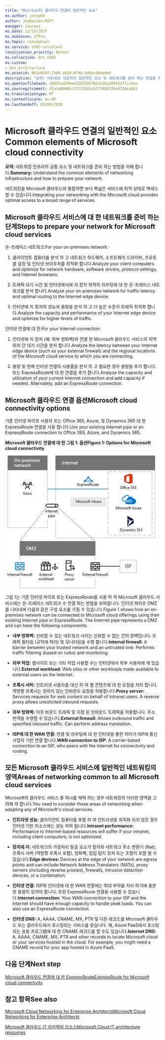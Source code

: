 ```yaml
---
title: "Microsoft 클라우드 연결의 일반적인 요소"
ms.author: josephd
author: JoeDavies-MSFT
manager: laurawi
ms.date: 12/15/2017
ms.audience: ITPro
ms.topic: conceptual
ms.service: o365-solutions
localization_priority: Normal
ms.collection: Ent_O365
ms.custom:
- Ent_Architecture
ms.assetid: 061d4507-7360-4029-8f4b-3d4bc6b4ade0
description: "요약: 네트워킹 인프라의 일반적인 요소 및 네트워크를 준비 하는 방법을 이해 합니다."
ms.openlocfilehash: 28825ad299ee12b55037963c68a289f43ffcc56a
ms.sourcegitcommit: d1a1480982c773f2241cb17f85072be8724ea841
ms.translationtype: MT
ms.contentlocale: ko-KR
ms.lasthandoff: 02/09/2018
---
```

# <a name="common-elements-of-microsoft-cloud-connectivity"></a><span data-ttu-id="630fa-103">Microsoft 클라우드 연결의 일반적인 요소</span><span class="sxs-lookup"><span data-stu-id="630fa-103">Common elements of Microsoft cloud connectivity</span></span>

 <span data-ttu-id="630fa-104">**요약:** 네트워킹 인프라의 공통 요소 및 네트워크를 준비 하는 방법을 이해 합니다.</span><span class="sxs-lookup"><span data-stu-id="630fa-104">**Summary:** Understand the common elements of networking infrastructure and how to prepare your network.</span></span>
  
<span data-ttu-id="630fa-105">네트워킹을 Microsoft 클라우드와 통합하면 보다 폭넓은 서비스에 최적 상태로 액세스할 수 있습니다.</span><span class="sxs-lookup"><span data-stu-id="630fa-105">Integrating your networking with the Microsoft cloud provides optimal access to a broad range of services.</span></span>
  
## <a name="steps-to-prepare-your-network-for-microsoft-cloud-services"></a><span data-ttu-id="630fa-106">Microsoft 클라우드 서비스에 대 한 네트워크를 준비 하는 단계</span><span class="sxs-lookup"><span data-stu-id="630fa-106">Steps to prepare your network for Microsoft cloud services</span></span>
<span data-ttu-id="630fa-107"><a name="steps"> </a></span><span class="sxs-lookup"><span data-stu-id="630fa-107"></span></span>

<span data-ttu-id="630fa-108">온-프레미스 네트워크:</span><span class="sxs-lookup"><span data-stu-id="630fa-108">For your on-premises network:</span></span>
  
1. <span data-ttu-id="630fa-109">클라이언트 컴퓨터를 분석 하 고 네트워크 하드웨어, 소프트웨어 드라이버, 프로토콜 설정 및 인터넷 브라우저를 최적화 합니다.</span><span class="sxs-lookup"><span data-stu-id="630fa-109">Analyze your client computers and optimize for network hardware, software drivers, protocol settings, and Internet browsers.</span></span>
    
2. <span data-ttu-id="630fa-110">트래픽 대기 시간 및 인터넷에서에 지 장치 최적의 라우팅에 대 한 온-프레미스 네트워크를 분석 합니다.</span><span class="sxs-lookup"><span data-stu-id="630fa-110">Analyze your on-premises network for traffic latency and optimal routing to the Internet edge device.</span></span>
    
3. <span data-ttu-id="630fa-111">인터넷에 지 장치의 성능과 용량을 분석 하 고 더 높은 수준의 트래픽 최적화 합니다.</span><span class="sxs-lookup"><span data-stu-id="630fa-111">Analyze the capacity and performance of your Internet edge device and optimize for higher levels of traffic.</span></span>
    
<span data-ttu-id="630fa-112">인터넷 연결에 대 한:</span><span class="sxs-lookup"><span data-stu-id="630fa-112">For your Internet connection:</span></span>
  
1. <span data-ttu-id="630fa-113">인터넷에 지 장치 (예: 외부 방화벽)와 연결 된 Microsoft 클라우드 서비스의 지역 위치 간 대기 시간을 분석 합니다.</span><span class="sxs-lookup"><span data-stu-id="630fa-113">Analyze the latency between your Internet edge device (such as your external firewall) and the regional locations of the Microsoft cloud service to which you are connecting.</span></span>
    
2. <span data-ttu-id="630fa-p101">용량 및 현재 인터넷 연결의 사용률을 분석 하 고 필요한 경우 용량을 추가 합니다. 또는 ExpressRoute에 대 한 연결을 추가 합니다.</span><span class="sxs-lookup"><span data-stu-id="630fa-p101">Analyze the capacity and utilization of your current Internet connection and add capacity if needed. Alternately, add an ExpressRoute connection.</span></span>
    
## <a name="microsoft-cloud-connectivity-options"></a><span data-ttu-id="630fa-116">Microsoft 클라우드 연결 옵션</span><span class="sxs-lookup"><span data-stu-id="630fa-116">Microsoft cloud connectivity options</span></span>
<span data-ttu-id="630fa-117"><a name="steps"> </a></span><span class="sxs-lookup"><span data-stu-id="630fa-117"></span></span>

<span data-ttu-id="630fa-118">기존 인터넷 파이프 사용자 또는 Office 365, Azure, 및 Dynamics 365 대 한 ExpressRoute 연결을 사용 합니다.</span><span class="sxs-lookup"><span data-stu-id="630fa-118">Use your existing Internet pipe or an ExpressRoute connection to Office 365, Azure, and Dynamics 365.</span></span>
  
<span data-ttu-id="630fa-119">**Microsoft 클라우드 연결에 대 한 그림 1: 옵션**</span><span class="sxs-lookup"><span data-stu-id="630fa-119">**Figure 1: Options for Microsoft cloud connectivity**</span></span>

![그림 1:  Microsoft 클라우드 연결을 위한 옵션](images/Network_Poster/CommonElements.png)

  
<span data-ttu-id="630fa-p102">그림 1는 기존 인터넷 파이프 또는 ExpressRoute를 사용 하 여 Microsoft 클라우드 서비스에는 온-프레미스 네트워크 수 연결 하는 방법을 보여줍니다. 인터넷 파이프 DMZ를 나타내며 다음과 같은 구성 요소를 가질 수 있습니다.</span><span class="sxs-lookup"><span data-stu-id="630fa-p102">Figure 1 shows how an on-premises network can be connected to Microsoft cloud offerings using their existing Internet pipe or ExpressRoute. The Internet pipe represents a DMZ and can have the following components:</span></span>
  
- <span data-ttu-id="630fa-p103">**내부 방화벽:** 신뢰할 수 있는 네트워크 사이는 신뢰할 수 없는 간의 장벽입니다. 트래픽 필터링 (규칙에 따라) 및 모니터링을 수행 합니다.</span><span class="sxs-lookup"><span data-stu-id="630fa-p103">**Internal firewall:** A barrier between your trusted network and an untrusted one. Performs traffic filtering (based on rules) and monitoring.</span></span>
    
- <span data-ttu-id="630fa-125">**외부 작업:** 웹사이트 또는 기타 작업 사용할 수는 인터넷에서 외부 사용자에 게 있습니다.</span><span class="sxs-lookup"><span data-stu-id="630fa-125">**External workload:** Web sites or other workloads made available to external users on the Internet.</span></span>
    
- <span data-ttu-id="630fa-p104">**프록시 서버:** 인트라넷 사용자를 대신 하 여 웹 콘텐츠에 대 한 요청을 처리 합니다. 역방향 프록시는 원하지 않는 인바운드 요청을 허용합니다.</span><span class="sxs-lookup"><span data-stu-id="630fa-p104">**Proxy server:** Services requests for web content on behalf of intranet users. A reverse proxy allows unsolicited inbound requests.</span></span>
    
- <span data-ttu-id="630fa-p105">**외부 방화벽:** 아웃 바운드 트래픽 및 지정 된 인바운드 트래픽을 허용합니다. 주소 번역을 수행할 수 있습니다.</span><span class="sxs-lookup"><span data-stu-id="630fa-p105">**External firewall:** Allows outbound traffic and specified inbound traffic. Can perform address translation.</span></span>
    
- <span data-ttu-id="630fa-130">**ISP에 대 한 WAN 연결:** 연결 및 라우팅에 대 한 인터넷을 통한 피어가 ISP에 통신사업자 기반 연결 합니다.</span><span class="sxs-lookup"><span data-stu-id="630fa-130">**WAN connection to ISP:** A carrier-based connection to an ISP, who peers with the Internet for connectivity and routing.</span></span>
    
## <a name="areas-of-networking-common-to-all-microsoft-cloud-services"></a><span data-ttu-id="630fa-131">모든 Microsoft 클라우드 서비스에 일반적인 네트워킹의 영역</span><span class="sxs-lookup"><span data-stu-id="630fa-131">Areas of networking common to all Microsoft cloud services</span></span>
<span data-ttu-id="630fa-132"><a name="steps"> </a></span><span class="sxs-lookup"><span data-stu-id="630fa-132"></span></span>

<span data-ttu-id="630fa-133">Microsoft의 클라우드 서비스 중 하나를 채택 하는 경우 네트워킹의 이러한 영역을 고려해 야 합니다.</span><span class="sxs-lookup"><span data-stu-id="630fa-133">You need to consider these areas of networking when adopting any of Microsoft's cloud services.</span></span>
  
- <span data-ttu-id="630fa-134">**인트라넷 성능:** 클라이언트 컴퓨터를 포함 하 여 인트라넷을 최적화 되지 않은 경우 인터넷 기반 리소스에는 성능 저하 됩니다.</span><span class="sxs-lookup"><span data-stu-id="630fa-134">**Intranet performance:** Performance to Internet-based resources will suffer if your intranet, including client computers, is not optimized.</span></span>
    
- <span data-ttu-id="630fa-135">**장치에 지:** 네트워크의 가장자리 탈출 요소가 장치와 네트워크 주소 변환기 (Nat), 프록시 서버 (역방향 프록시 포함), 방화벽, 침입 탐지 장치 또는 조합이 포함 될 수 있습니다.</span><span class="sxs-lookup"><span data-stu-id="630fa-135">**Edge devices:** Devices at the edge of your network are egress points and can include Network Address Translators (NATs), proxy servers (including reverse proxies), firewalls, intrusion detection devices, or a combination.</span></span>
    
- <span data-ttu-id="630fa-p106">**인터넷 연결:** ISP와 인터넷에 대 한 WAN 연결에는 최대 부하를 처리 하기에 충분 한 용량이 있어야 합니다. 또한 ExpressRoute 연결을 사용할 수 있습니다.</span><span class="sxs-lookup"><span data-stu-id="630fa-p106">**Internet connection:** Your WAN connection to your ISP and the Internet should have enough capacity to handle peak loads. You can also use an ExpressRoute connection.</span></span>
    
- <span data-ttu-id="630fa-p107">**인터넷 DNS:** A, AAAA, CNAME, MX, PTR 및 다른 레코드를 Microsoft 클라우드 또는 클라우드에서 호스팅되는 서비스를 찾습니다. 예, Azure PaaS에서 호스팅되는 응용 프로그램에 대 한 CNAME 레코드를 할 수도 있습니다.</span><span class="sxs-lookup"><span data-stu-id="630fa-p107">**Internet DNS:** A, AAAA, CNAME, MX, PTR and other records to locate Microsoft cloud or your services hosted in the cloud. For example, you might need a CNAME record for your app hosted in Azure PaaS.</span></span>
    

## <a name="next-step"></a><span data-ttu-id="630fa-140">다음 단계</span><span class="sxs-lookup"><span data-stu-id="630fa-140">Next step</span></span>

[<span data-ttu-id="630fa-141">Microsoft 클라우드 연결에 대 한 ExpressRoute</span><span class="sxs-lookup"><span data-stu-id="630fa-141">ExpressRoute for Microsoft cloud connectivity</span></span>](expressroute-for-microsoft-cloud-connectivity.md)

## <a name="see-also"></a><span data-ttu-id="630fa-142">참고 항목</span><span class="sxs-lookup"><span data-stu-id="630fa-142">See also</span></span>

<span data-ttu-id="630fa-143"><a name="steps"> </a></span><span class="sxs-lookup"><span data-stu-id="630fa-143"></span></span>

[<span data-ttu-id="630fa-144">Microsoft Cloud Networking for Enterprise Architects</span><span class="sxs-lookup"><span data-stu-id="630fa-144">Microsoft Cloud Networking for Enterprise Architects</span></span>](microsoft-cloud-networking-for-enterprise-architects.md)
  
[<span data-ttu-id="630fa-145">Microsoft 클라우드 IT 아키텍처 리소스</span><span class="sxs-lookup"><span data-stu-id="630fa-145">Microsoft Cloud IT architecture resources</span></span>](microsoft-cloud-it-architecture-resources.md)


